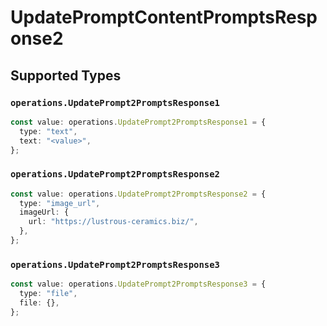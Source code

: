 # UpdatePromptContentPromptsResponse2


## Supported Types

### `operations.UpdatePrompt2PromptsResponse1`

```typescript
const value: operations.UpdatePrompt2PromptsResponse1 = {
  type: "text",
  text: "<value>",
};
```

### `operations.UpdatePrompt2PromptsResponse2`

```typescript
const value: operations.UpdatePrompt2PromptsResponse2 = {
  type: "image_url",
  imageUrl: {
    url: "https://lustrous-ceramics.biz/",
  },
};
```

### `operations.UpdatePrompt2PromptsResponse3`

```typescript
const value: operations.UpdatePrompt2PromptsResponse3 = {
  type: "file",
  file: {},
};
```

